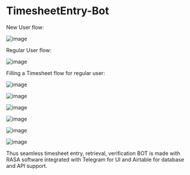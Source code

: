 # TimesheetEntry-Bot

New User flow:

![image](https://user-images.githubusercontent.com/67852150/189951583-bfd91002-0f13-4129-b691-a7558d0bb02f.png)

Regular User flow:

![image](https://user-images.githubusercontent.com/67852150/189951889-e72578a5-88e8-49fc-86fc-10b12bb9c9c1.png)

Filling a Timesheet flow for regular user:

![image](https://user-images.githubusercontent.com/67852150/189952054-ce5716ab-b314-4351-946e-8182c12c53e6.png)

![image](https://user-images.githubusercontent.com/67852150/189952074-5b81fca1-f4e2-4c7c-864c-340981b3240a.png)

![image](https://user-images.githubusercontent.com/67852150/189952174-afd23321-0c17-464a-a823-12a4fbe137da.png)

![image](https://user-images.githubusercontent.com/67852150/189952218-9e5767c1-98ca-43ef-9daa-aa5a1f57273a.png)

![image](https://user-images.githubusercontent.com/67852150/189952280-7380e86a-323f-4738-942e-d1b6430febcd.png)

![image](https://user-images.githubusercontent.com/67852150/189953326-e73d9d95-e5cc-4be7-b755-a61c4e73f493.png)


Thus seamless timesheet entry, retrieval, verification BOT is made with RASA software integrated with Telegram for UI and Airtable for database and API support.
